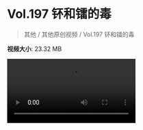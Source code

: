 # Vol.197 钚和镭的毒

> 其他 / 其他原创视频 / Vol.197 钚和镭的毒

**视频大小**: 23.32 MB

<div class="video"><video src="https://file.hsyhx.top/video/混乱博物馆/Vol/197.mp4" controls preload>🤔 您的浏览器不支持 video 标签</video></div>